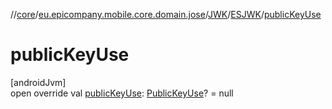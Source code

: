 //[core](../../../../index.md)/[eu.epicompany.mobile.core.domain.jose](../../index.md)/[JWK](../index.md)/[ESJWK](index.md)/[publicKeyUse](public-key-use.md)

# publicKeyUse

[androidJvm]\
open override val [publicKeyUse](public-key-use.md): [PublicKeyUse](../../-public-key-use/index.md)? = null

